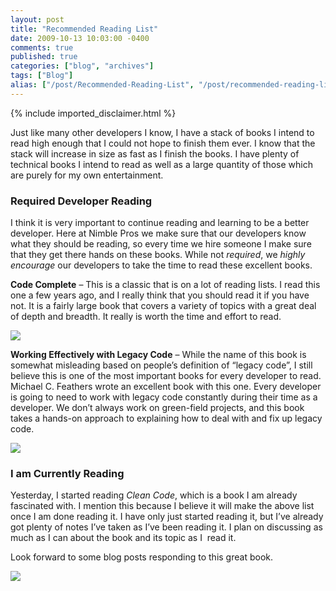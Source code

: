 ```yaml
---
layout: post
title: "Recommended Reading List"
date: 2009-10-13 10:03:00 -0400
comments: true
published: true
categories: ["blog", "archives"]
tags: ["Blog"]
alias: ["/post/Recommended-Reading-List", "/post/recommended-reading-list"]
---
```

<!-- more -->
{% include imported_disclaimer.html %}
<p>Just like many other developers I know, I have a stack of books I intend to read high enough that I could not hope to finish them ever. I know that the stack will increase in size as fast as I finish the books. I have plenty of technical books I intend to read as well as a large quantity of those which are purely for my own entertainment.</p>
<h3>Required Developer Reading</h3>
<p>I think it is very important to continue reading and learning to be a better developer. Here at Nimble Pros we make sure that our developers know what they should be reading, so every time we hire someone I make sure that they get there hands on these books. While not <em>required</em>, we <em>highly encourage</em> our developers to take the time to read these excellent books.</p>
<p><strong>Code Complete</strong> – This is a classic that is on a lot of reading lists. I read this one a few years ago, and I really think that you should read it if you have not. It is a fairly large book that covers a variety of topics with a great deal of depth and breadth. It really is worth the time and effort to read.</p>
<p><a href="http://www.amazon.com/gp/product/0735619670/ref=as_li_ss_il?ie=UTF8&amp;tag=breenrsblo-20&amp;linkCode=as2&amp;camp=217145&amp;creative=399369&amp;creativeASIN=0735619670"><img border="0" src="http://ws.assoc-amazon.com/widgets/q?_encoding=UTF8&amp;Format=_SL160_&amp;ASIN=0735619670&amp;MarketPlace=US&amp;ID=AsinImage&amp;WS=1&amp;tag=breenrsblo-20&amp;ServiceVersion=20070822"></a><img src="http://www.assoc-amazon.com/e/ir?t=&amp;l=as2&amp;o=1&amp;a=0735619670&amp;camp=217145&amp;creative=399369" width="1" height="1" border="0" alt="" style="border:none !important; margin:0px !important;">
</p>
<p><strong>Working Effectively with Legacy Code</strong> – While the name of this book is somewhat misleading based on people’s definition of “legacy code”, I still believe this is one of the most important books for every developer to read. Michael C. Feathers wrote an excellent book with this one. Every developer is going to need to work with legacy code constantly during their time as a developer. We don’t always work on green-field projects, and this book takes a hands-on approach to explaining how to deal with and fix up legacy code.</p>
<p><a href="http://www.amazon.com/gp/product/0131177052/ref=as_li_ss_il?ie=UTF8&amp;tag=breenrsblo-20&amp;linkCode=as2&amp;camp=217145&amp;creative=399369&amp;creativeASIN=0131177052"><img border="0" src="http://ws.assoc-amazon.com/widgets/q?_encoding=UTF8&amp;Format=_SL160_&amp;ASIN=0131177052&amp;MarketPlace=US&amp;ID=AsinImage&amp;WS=1&amp;tag=breenrsblo-20&amp;ServiceVersion=20070822"></a><img src="http://www.assoc-amazon.com/e/ir?t=&amp;l=as2&amp;o=1&amp;a=0131177052&amp;camp=217145&amp;creative=399369" width="1" height="1" border="0" alt="" style="border:none !important; margin:0px !important;">
</p>
<h3>I am Currently Reading</h3>
<p>Yesterday, I started reading <em>Clean Code</em>, which is a book I am already fascinated with. I mention this because I believe it will make the above list once I am done reading it. I have only just started reading it, but I’ve already got plenty of notes I’ve taken as I’ve been reading it. I plan on discussing as much as I can about the book and its topic as I&nbsp; read it.</p>
<p>Look forward to some blog posts responding to this great book.</p>
<p><a href="http://www.amazon.com/gp/product/0132350882/ref=as_li_ss_il?ie=UTF8&amp;tag=breenrsblo-20&amp;linkCode=as2&amp;camp=217145&amp;creative=399369&amp;creativeASIN=0132350882"><img border="0" src="http://ws.assoc-amazon.com/widgets/q?_encoding=UTF8&amp;Format=_SL160_&amp;ASIN=0132350882&amp;MarketPlace=US&amp;ID=AsinImage&amp;WS=1&amp;tag=breenrsblo-20&amp;ServiceVersion=20070822"></a><img src="http://www.assoc-amazon.com/e/ir?t=&amp;l=as2&amp;o=1&amp;a=0132350882&amp;camp=217145&amp;creative=399369" width="1" height="1" border="0" alt="" style="border:none !important; margin:0px !important;">
</p>
